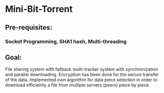 # Mini-Bit-Torrent
## Pre-requisites:
### Socket Programming, SHA1 hash, Multi-threading
## Goal:
File sharing system with fallback multi-tracker system with synchronization and parallel downloading. 
Encryption has been done for the secure transfer of the data. Implemented own algorithm for data piece selection in order to download efficiently a file from multiple servers (peers) piece by piece.
